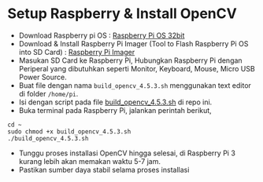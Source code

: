 # Setup Raspberry & Install OpenCV

- Download Raspberry pi OS : [Raspberry Pi OS 32bit](https://downloads.raspberrypi.org/raspios_armhf/images/raspios_armhf-2023-05-03/2023-05-03-raspios-bullseye-armhf.img.xz)
- Download & Install Raspberry Pi Imager (Tool to Flash Raspberry Pi OS into SD Card) : [Raspberry Pi Imager](https://downloads.raspberrypi.org/raspios_armhf/images/raspios_armhf-2023-05-03/2023-05-03-raspios-bullseye-armhf.img.xz)
- Masukan SD Card ke Raspberry Pi, Hubungkan Raspberry Pi dengan Periperal yang dibutuhkan seperti Monitor, Keyboard, Mouse, Micro USB Power Source.
- Buat file dengan nama `build_opencv_4.5.3.sh` menggunakan text editor di folder `/home/pi`.
- Isi dengan script pada file [build_opencv_4.5.3.sh](https://github.com/Muhammad-Yunus/RaspberryPi-OpenCV-Learn/blob/main/build_opencv_4.5.3.sh) di repo ini.
- Buka terminal pada Raspberry Pi, jalankan perintah berikut,
```
cd ~
sudo chmod +x build_opencv_4.5.3.sh
./build_opencv_4.5.3.sh
```
- Tunggu proses installasi OpenCV hingga selesai, di Raspberry Pi 3 kurang lebih akan memakan waktu 5-7 jam.
- Pastikan sumber daya stabil selama proses installasi
